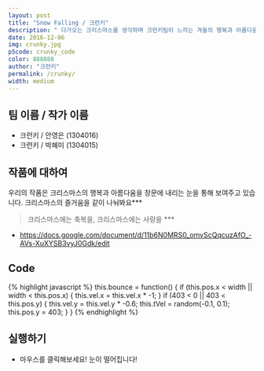 ```yaml
---
layout: post
title: "Snow Falling / 크런키"
description: " 다가오는 크리스마스를 생각하며 크런키팀이 느끼는 겨울의 행복과 아름다움을 전해주고자 합니다 "
date: 2016-12-06
img: crunky.jpg
p5code: crunky_code
color: 888888
author: "크런키"
permalink: /crunky/
width: medium
---
```

## 팀 이름 / 작가 이름
- 크런키 / 안영은 (1304016)
- 크런키 / 박혜미 (1304015)


## 작품에 대하여
우리의 작품은 크리스마스의 행복과 아름다움을 창문에 내리는 눈을 통해 보여주고 있습니다.
크리스마스의 즐거움을 같이 나눠봐요***

<blockquote>
크리스마스에는 축복을,
크리스마스에는 사랑을 ***

</blockquote>

- https://docs.google.com/document/d/11b6N0MRS0_omvScQqcuzAfO_-AVs-XuXYSB3vyJ0Gdk/edit

## Code
{% highlight javascript %}
  this.bounce = function() {
    if (this.pos.x < width || width < this.pos.x) {
      this.vel.x = this.vel.x * -1;
    }
    if (403 < 0 || 403 < this.pos.y) {
      this.vel.y = this.vel.y * -0.6;
      this.tVel = random(-0.1, 0.1);
      this.pos.y = 403;
    }
  }
{% endhighlight %}



## 실행하기
- 마우스를 클릭해보세요! 눈이 떨어집니다!
